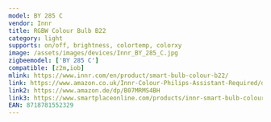 ```yaml
---
model: BY 285 C
vendor: Innr
title: RGBW Colour Bulb B22
category: light
supports: on/off, brightness, colortemp, colorxy
image: /assets/images/devices/Innr_BY_285_C.jpg
zigbeemodel: ['BY 285 C']
compatible: [z2m,iob]
mlink: https://www.innr.com/en/product/smart-bulb-colour-b22/
link: https://www.amazon.co.uk/Innr-Colour-Philips-Assistant-Required/dp/B07MRMS4BH
link2: https://www.amazon.de/dp/B07MRMS4BH
link3: https://www.smartplaceonline.com/products/innr-smart-bulb-colour-b22-works-with-philips-hue-alexa-google-home-hub-required-by-285c?_pos=1&_sid=acb64ffcf&_ss=r
EAN: 8718781552329
---
```

